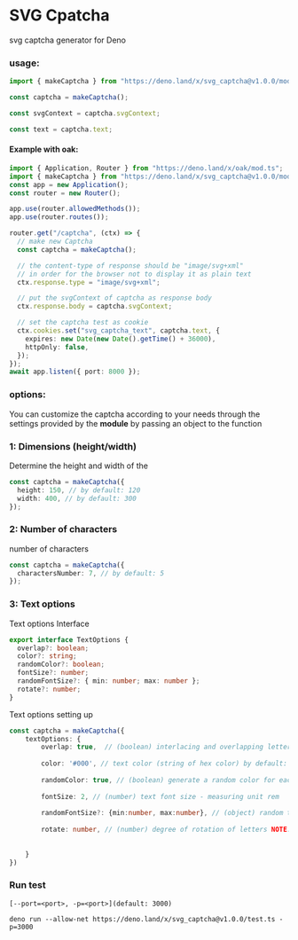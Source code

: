 # SVG Cpatcha

svg captcha generator for Deno

### usage:

```ts
import { makeCaptcha } from "https://deno.land/x/svg_captcha@v1.0.0/mod.ts";

const captcha = makeCaptcha();

const svgContext = captcha.svgContext;

const text = captcha.text;
```

#### Example with oak:

```ts
import { Application, Router } from "https://deno.land/x/oak/mod.ts";
import { makeCaptcha } from "https://deno.land/x/svg_captcha@v1.0.0/mod.ts";
const app = new Application();
const router = new Router();

app.use(router.allowedMethods());
app.use(router.routes());

router.get("/captcha", (ctx) => {
  // make new Captcha
  const captcha = makeCaptcha();

  // the content-type of response should be "image/svg+xml"
  // in order for the browser not to display it as plain text
  ctx.response.type = "image/svg+xml";

  // put the svgContext of captcha as response body
  ctx.response.body = captcha.svgContext;

  // set the captcha test as cookie
  ctx.cookies.set("svg_captcha_text", captcha.text, {
    expires: new Date(new Date().getTime() + 36000),
    httpOnly: false,
  });
});
await app.listen({ port: 8000 });
```

### options:

You can customize the captcha according to your needs through the settings
provided by the **module** by passing an object to the function

### 1: Dimensions (height/width)

Determine the height and width of the

```ts
const captcha = makeCaptcha({
  height: 150, // by default: 120
  width: 400, // by default: 300
});
```

### 2: Number of characters

number of characters

```ts
const captcha = makeCaptcha({
  charactersNumber: 7, // by default: 5
});
```

### 3: Text options

Text options Interface

```ts
export interface TextOptions {
  overlap?: boolean;
  color?: string;
  randomColor?: boolean;
  fontSize?: number;
  randomFontSize?: { min: number; max: number };
  rotate?: number;
}
```

Text options setting up

```ts
const captcha = makeCaptcha({
    textOptions: {
        overlap: true,  // (boolean) interlacing and overlapping letters by default: false. NOTE: Enabling this option can make the text too complex sometimes to be comprehensible
        
        color: '#000', // text color (string of hex color) by default: #000 (black)
        
        randomColor: true, // (boolean) generate a random color for each letter default: false NOTE: When this option is enabled, the textColor option will be ignored if it was previously selected
        
        fontSize: 2, // (number) text font size - measuring unit rem
        
        randomFontSize?: {min:number, max:number}, // (object) random text font size for each character You must specify the minimum and the maximum font size - measuring unit rem NOTE: When this option is enabled, the fontSize option will be ignored if it was previously selected
        
        rotate: number, // (number) degree of rotation of letters NOTE: When this option is enabled, the characters are rotated randomly within the specified number range from negative to positive (e.g: textOptions.rotate = 30,// the characters are rotated randomly between 30 and -30 degree) by default: 0
        
        
    }
})
```

### Run test

`[--port=<port>, -p=<port>](default: 3000)`

```shell
deno run --allow-net https://deno.land/x/svg_captcha@v1.0.0/test.ts -p=3000
```
